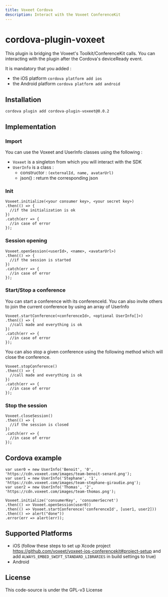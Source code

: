 ```yaml
---
title: Voxeet Cordova
description: Interact with the Voxeet ConferenceKit
---
```



# cordova-plugin-voxeet

This plugin is bridging the Voxeet's Toolkit/ConferenceKit calls. You can interacting with the plugin after the Cordova's deviceReady event.

It is mandatory that you added :
  - the iOS platform `cordova platform add ios`
  - the Android platform `cordova platform add android`

## Installation

    cordova plugin add cordova-plugin-voxeet@0.0.2

## Implementation

### Import

You can use the Voxeet and UserInfo classes using the following :

- `Voxeet` is a singleton from which you will interact with the SDK
- `UserInfo` is a class :
    - constructor : `(externalId, name, avatarUrl)`
    - json() : return the corresponding json

### Init

```
Voxeet.initialize(<your consumer key>, <your secret key>)
.then(() => {
  //if the initialization is ok
})
.catch(err => {
  //in case of error
});
```

### Session opening

```
Voxeet.openSession(<userId>, <name>, <avatarUrl>)
.then(() => {
  //if the session is started
})
.catch(err => {
  //in case of error
});
```

### Start/Stop a conference

You can start a conference with its conferenceId. You can also invite
others to join the current conference by using an array of UserInfo

```
Voxeet.startConference(<conferenceId>, <optional UserInfo[]>)
.then(() => {
  //call made and everything is ok
})
.catch(err => {
  //in case of error
});
```

You can also stop a given conference using the following method which will close the conference.

```
Voxeet.stopConference()
.then(() => {
  //call made and everything is ok
})
.catch(err => {
  //in case of error
});
```

### Stop the session


```
Voxeet.closeSession()
.then(() => {
  //if the session is closed
})
.catch(err => {
  //in case of error
});
```

## Cordova example

```
var user0 = new UserInfo('Benoit', '0', 'https://cdn.voxeet.com/images/team-benoit-senard.png');
var user1 = new UserInfo('Stephane', '1', 'https://cdn.voxeet.com/images/team-stephane-giraudie.png');
var user2 = new UserInfo('Thomas', '2', 'https://cdn.voxeet.com/images/team-thomas.png');

Voxeet.initialize('consumerKey', 'consumerSecret')
.then(() => Voxeet.openSession(user0))
.then(() => Voxeet.startConference('conferenceId', [user1, user2]))
.then(() => alert("done"))
.error(err => alert(err));
```

## Supported Platforms

- iOS (follow these steps to set up Xcode project https://github.com/voxeet/voxeet-ios-conferencekit#project-setup and add `ALWAYS_EMBED_SWIFT_STANDARD_LIBRARIES` in build settings to true)
- Android

## License

This code-source is under the GPL-v3 License
